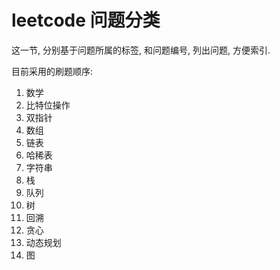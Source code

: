 # leetcode 问题分类

这一节, 分别基于问题所属的标签, 和问题编号, 列出问题, 方便索引.

目前采用的刷题顺序:

1. 数学
2. 比特位操作
3. 双指针
4. 数组
5. 链表
6. 哈稀表
7. 字符串
8. 栈
9. 队列
10. 树
11. 回溯
12. 贪心
13. 动态规划
14. 图
